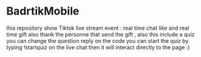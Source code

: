 # BadrtikMobile
this repository show Tiktok live stream event : real time chat like and real time gift also thank the personne that send the gift , also this include a quiz you can change the question reply on the code you can start the quiz by typing !startquiz on the live chat then it will interact directly to the page :)  

